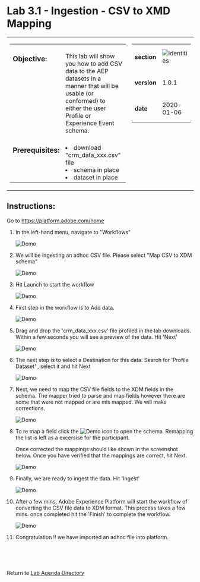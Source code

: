 Lab 3.1 - Ingestion - CSV to XMD Mapping
==========
<table style="border-collapse: collapse; border: none;" class="tab" cellspacing="0" cellpadding="0">

<tr style="border: none;">

<div align="left">
<td width="600" style="border: none;">
<table>
<tbody valign="top">
      <tr width="500">
            <td valign="top"><h3>Objective:</h3></td>
            <td valign="top"><br>This lab will show you how to add CSV data to the AEP datasets in a manner that will be usable (or conformed) to either the user Profile or Experience Event schema.
            </td>
     </tr>
     <tr width="500">
           <td valign="top"><h3>Prerequisites:</h3></td>
           <td valign="top"><br><li>download "crm_data_xxx.csv" file</li>
                            <li>schema in place</li>
                            <li>dataset in place</li>
           </td>
     </tr>
</tbody>
</table>
</td>
</div>

<div align="right">
<td style="border: none;" valign="top">

<table>
<tbody valign="top">
      <tr>
            <td valign="middle" height="70"><b>section</b></td>
            <td valign="middle" height="70"><img src="https://github.com/adobe/AEP-Hands-on-Labs/blob/master/assets/images/left_hand_nav_menu_identities.png?raw=true" alt="Identities"></td>
      </tr>
      <tr>
            <td valign="middle" height="70"><b>version</b></td>
            <td valign="middle" height="70">1.0.1</td>
      </tr>
      <tr>
            <td valign="middle" height="70"><b>date</b></td>
            <td valign="middle" height="70">2020-01-06</td>
      </tr>
</tbody>
</table>
</td>
</div>

</tr>
</table>

Instructions:
-----------------

Go to https://platform.adobe.com/home

1. In the left-hand menu, navigate to "Workflows"


      ![Demo](./images/ingestionhome.png)


2. We will be ingesting an adhoc CSV file. Please select "Map CSV to XDM schema"


      ![Demo](./images/ingestcsvtoxdm.png)
      
      
3. Hit Launch to start the workflow


      ![Demo](./images/ingestcsvtoxdmlaunch.png)


4. First step in the workflow is to Add data. 


      ![Demo](./images/ingestionadddata.png)
      

5. Drag and drop the 'crm_data_xxx.csv' file profiled in the lab downloads. Within a few seconds you will see a preview of the data. Hit 'Next' 


      ![Demo](./images/ingestionadddata1.png)
      
      
6. The next step is to select a Destination for this data. Search for 'Profile Dataset' , select it and hit Next 


      ![Demo](./images/ingestiondestination.png)
      
      
7. Next, we need to map the CSV file fields to the XDM fields in the schema. The mapper tried to parse and map fields however there are some that were not mapped or are mis mapped. We will make corrections.



      ![Demo](./images/ingestionmapper.png)
      

8. To re map a field click the  ![Demo](./images/remap.png) icon to open the schema. Remapping the list is left as a excersise for the participant.

    Once corrected the mappings should like shown in the screenshot below. Once you have verified that the mappings are correct, hit Next.


    ![Demo](./images/ingestionmapper1.png)


9. Finally, we are ready to ingest the data. Hit 'Ingest' 


    ![Demo](./images/ingestioningest.png)


10. After a few mins, Adobe Experience Platform will start the workflow of converting the CSV file data to XDM format. This process takes a few mins. once completed hit the 'Finish' to complete the workflow.


    ![Demo](./images/ingestionfinish.png)



11. Congratulation !! we have imported an adhoc file into platform.

 
<br>
<br>
<br>

Return to [Lab Agenda Directory](https://github.com/adobe/AEP-Hands-on-Labs/blob/master/labs/travel/README.md#lab-agenda)

